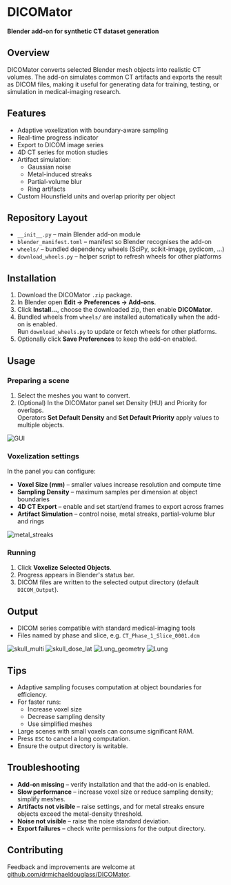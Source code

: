 # DICOMator

**Blender add-on for synthetic CT dataset generation**

## Overview

DICOMator converts selected Blender mesh objects into realistic CT volumes. The add-on simulates common CT artifacts and exports the result as DICOM files, making it useful for generating data for training, testing, or simulation in medical-imaging research.

## Features

- Adaptive voxelization with boundary-aware sampling
- Real-time progress indicator
- Export to DICOM image series
- 4D CT series for motion studies
- Artifact simulation:
  - Gaussian noise
  - Metal-induced streaks
  - Partial-volume blur
  - Ring artifacts
- Custom Hounsfield units and overlap priority per object

## Repository Layout

- `__init__.py` – main Blender add-on module
- `blender_manifest.toml` – manifest so Blender recognises the add-on
- `wheels/` – bundled dependency wheels (SciPy, scikit-image, pydicom, …)
- `download_wheels.py` – helper script to refresh wheels for other platforms

## Installation

1. Download the DICOMator `.zip` package.
2. In Blender open **Edit → Preferences → Add-ons**.
3. Click **Install…**, choose the downloaded zip, then enable **DICOMator**.
4. Bundled wheels from `wheels/` are installed automatically when the add-on is enabled.  
   Run `download_wheels.py` to update or fetch wheels for other platforms.
5. Optionally click **Save Preferences** to keep the add-on enabled.

## Usage

### Preparing a scene

1. Select the meshes you want to convert.
2. (Optional) In the DICOMator panel set Density (HU) and Priority for overlaps.  
   Operators **Set Default Density** and **Set Default Priority** apply values to multiple objects.

![GUI](https://github.com/user-attachments/assets/55b11a36-33bb-4c42-84bc-facb3e311efd)

### Voxelization settings

In the panel you can configure:

- **Voxel Size (mm)** – smaller values increase resolution and compute time
- **Sampling Density** – maximum samples per dimension at object boundaries
- **4D CT Export** – enable and set start/end frames to export across frames
- **Artifact Simulation** – control noise, metal streaks, partial-volume blur and rings

![metal_streaks](https://github.com/user-attachments/assets/714b3bbc-3e8e-442d-bd39-ab766e1b1cfa)

### Running

1. Click **Voxelize Selected Objects**.
2. Progress appears in Blender's status bar.
3. DICOM files are written to the selected output directory (default `DICOM_Output`).

## Output

- DICOM series compatible with standard medical-imaging tools
- Files named by phase and slice, e.g. `CT_Phase_1_Slice_0001.dcm`

![skull_multi](https://github.com/user-attachments/assets/b1c62567-4189-4a66-812f-005b57629184)
![skull_dose_lat](https://github.com/user-attachments/assets/eca22ede-4a6f-47ca-a82c-e53dccb0649d)
![Lung_geometry](https://github.com/user-attachments/assets/8eb7a3ce-fbaf-4d7d-b70d-33e7b808e0fd)
![Lung](https://github.com/user-attachments/assets/77e204bd-2a70-46bb-af8f-c3327ef7eb8f)

## Tips

- Adaptive sampling focuses computation at object boundaries for efficiency.
- For faster runs:
  - Increase voxel size
  - Decrease sampling density
  - Use simplified meshes
- Large scenes with small voxels can consume significant RAM.
- Press `ESC` to cancel a long computation.
- Ensure the output directory is writable.

## Troubleshooting

- **Add-on missing** – verify installation and that the add-on is enabled.
- **Slow performance** – increase voxel size or reduce sampling density; simplify meshes.
- **Artifacts not visible** – raise settings, and for metal streaks ensure objects exceed the metal-density threshold.
- **Noise not visible** – raise the noise standard deviation.
- **Export failures** – check write permissions for the output directory.

## Contributing

Feedback and improvements are welcome at [github.com/drmichaeldouglass/DICOMator](https://github.com/drmichaeldouglass/DICOMator).

